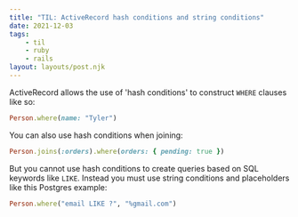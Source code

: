 ```yaml
---
title: "TIL: ActiveRecord hash conditions and string conditions"
date: 2021-12-03
tags:
    - til
    - ruby
    - rails
layout: layouts/post.njk
---
```

ActiveRecord allows the use of 'hash conditions' to construct `WHERE` clauses like so:

```ruby
Person.where(name: "Tyler")
```

You can also use hash conditions when joining:

```ruby
Person.joins(:orders).where(orders: { pending: true })
```

But you cannot use hash conditions to create queries based on SQL keywords like `LIKE`. Instead you must use
string conditions and placeholders like this Postgres example:

```ruby
Person.where("email LIKE ?", "%gmail.com")
```
